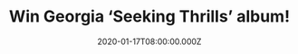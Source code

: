 ---
campaign-uuid: "c-de131160-02f8-494a-84eb-0ff086757770"
type: "Competition"
category: "Music"
date: "2020-01-17T08:00:00.000Z"
end-date: "2020-02-17T23:59:00.000Z"
disable-form: false
is_promoted: false
has_entry_page: true
title: "Win Georgia ‘Seeking Thrills’ album!"
competition-description: "<p>Georgia is back with an amazing album: ‘Seeking Thrills’\
  . A sharply paced and fascinating album, packed with injections of lightness and\
  \ fun, pared with rich, bubbling melodies that makes listening to it an experience\
  \ that takes you into the party, through electro-pop into R&B, and back again.</p>\n\
  <p>We are giving away a copy of her album to one lucky member. Click below for a\
  \ chance to win it now.</p>\n"
hero-header: "Win Georgia ‘Seeking Thrills’ album!"
terms-confirmation: "N/A"
banner-img: "https://assets.expresslyapp.com/asset-412cc2a4-6214-4319-8e45-709285789469.jpg"
logo-left-href: "http://club.expressly.io"
logo-left-image: "https://assets.expresslyapp.com/asset-fcf39fc7-3e7e-494a-9af5-b26912bdcedb.jpg"
logo-left-title: "Expressly Club"
bg-image-hero: "https://assets.expresslyapp.com/asset-efbefde9-c570-4cfb-860e-001871e2ce43.jpg"
bg-image-first: "https://assets.expresslyapp.com/asset-e857f3c6-7a07-46bb-bfdf-74d9405a1f50.jpg"
section1-content: "<p>Georgia's deep, brooding reflections carry us through euphoria,\
  \ heartache and melancholy but always with the memory of the good Times. Georgia\
  \ is reminding you of the altitude of your last real thrill, and when we turn the\
  \ record on, we're there again, aching for more. Heavily inspired by Chicago house\
  \ and Detroit techno of the early 80s, seeking thrills fuses analogue club sounds\
  \ with solid pop songwriting and showcases Georgia's lifelong love affair with the\
  \ drums.</p>\n<p>Think no more and enter below for a chance to win. Good luck!</p>\n"
entry-title: "Win Georgia ‘Seeking Thrills’ album!"
entry-content: "<p>Enter the draw to win Georgia ‘Seeking Thrills’ album by completing\
  \ the form below before 23:59 on the 17th of February 2019.</p>\n"
has-winner: false
prize-description: "Georgia ‘Seeking Thrills’ album!"
special-conditions: "Multiple entries are allowed up to one every day.\r\n\r\n\r\n\
  This competition is also available on: https://aaa.nme.com/competitions/georgia-seeking-thirlls-album"
country-restrictions:
- "GB"
---